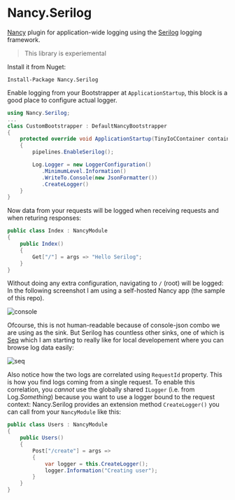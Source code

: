 # Nancy.Serilog

[Nancy](https://github.com/NancyFx/Nancy) plugin for application-wide logging using the [Serilog](https://github.com/serilog/serilog) logging framework.

> This library is experiemental

Install it from Nuget:
```
Install-Package Nancy.Serilog
```
Enable logging from your Bootstrapper at `ApplicationStartup`, this block is a good place to configure actual logger. 
```cs
using Nancy.Serilog;
...
class CustomBootstrapper : DefaultNancyBootstrapper
{
    protected override void ApplicationStartup(TinyIoCContainer container, IPipelines pipelines)
    {
        pipelines.EnableSerilog();

        Log.Logger = new LoggerConfiguration()
           .MinimumLevel.Information()
           .WriteTo.Console(new JsonFormatter())
           .CreateLogger()
    }
}
```
Now data from your requests will be logged when receiving requests and when returing responses:
```cs
public class Index : NancyModule
{
    public Index()
    {
        Get["/"] = args => "Hello Serilog";
    }
}
```
Without doing any extra configuration, navigating to `/` (root) will be logged: In the following screenshot I am using a self-hosted Nancy app (the sample of this repo).

![console](https://user-images.githubusercontent.com/13316248/33915081-af7128e2-dfa1-11e7-8d58-1dd6b191e86a.png)

Ofcourse, this is not human-readable because of console-json combo we are using as the sink. But Serilog has countless other sinks, one of which is [Seq](https://getseq.net/) which I am starting to really like for local developement where you can browse log data easily:

![seq](https://user-images.githubusercontent.com/13316248/33915241-93ec42d6-dfa2-11e7-8ac8-bd4fc55d85d5.png)

Also notice how the two logs are correlated using `RequestId` property. This is how you find logs coming from a single request. To enable this correlation, you _cannot_ use the globally shared `ILogger` (i.e. from Log.*Something*) because you want to use a logger bound to the request context: Nancy.Serilog provides an extension method `CreateLogger()` you can call from your `NancyModule` like this:
```cs
public class Users : NancyModule 
{
    public Users()
    {
        Post["/create"] = args => 
        {
            var logger = this.CreateLogger();
            logger.Information("Creating user");
        }
    }
} 
```